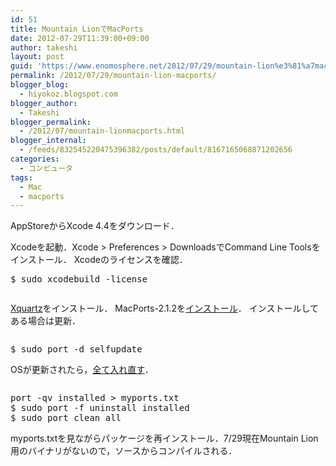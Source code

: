 ```yaml
---
id: 51
title: Mountain LionでMacPorts
date: 2012-07-29T11:39:00+09:00
author: takeshi
layout: post
guid: 'https://www.enomosphere.net/2012/07/29/mountain-lion%e3%81%a7macports/'
permalink: /2012/07/29/mountain-lion-macports/
blogger_blog:
  - hiyokoz.blogspot.com
blogger_author:
  - Takeshi
blogger_permalink:
  - /2012/07/mountain-lionmacports.html
blogger_internal:
  - /feeds/832545220475396382/posts/default/8167165068871202656
categories:
  - コンピュータ
tags:
  - Mac
  - macports
---
```

AppStoreからXcode 4.4をダウンロード．<!--more-->

Xcodeを起動．Xcode &gt; Preferences &gt; DownloadsでCommand Line Toolsをインストール．
Xcodeのライセンスを確認．
<pre>$ sudo xcodebuild -license</pre>
<pre></pre>
<a href="http://xquartz.macosforge.org/">Xquartz</a>をインストール． MacPorts-2.1.2を<a href="http://trac.macports.org/wiki/InstallingMacPorts">インストール</a>． インストールしてある場合は更新．
<pre></pre>
<pre>$ sudo port -d selfupdate</pre>
OSが更新されたら，<a href="http://trac.macports.org/wiki/Migration">全て入れ直す</a>．
<pre></pre>
<pre>port -qv installed &gt; myports.txt
$ sudo port -f uninstall installed
$ sudo port clean all</pre>
myports.txtを見ながらパッケージを再インストール．7/29現在Mountain Lion用のバイナリがないので，ソースからコンパイルされる．